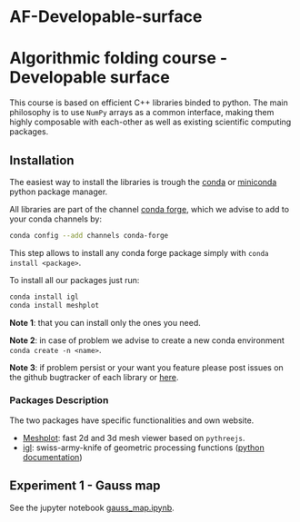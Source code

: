 # AF-Developable-surface

Algorithmic folding course - Developable surface
=======

This course is based on efficient C++ libraries binded to python.
The main philosophy is to use `NumPy` arrays as a common interface, making them highly composable with each-other as well as existing scientific computing packages.

## Installation

The easiest way to install the libraries is trough the [conda](https://anaconda.org/) or [miniconda](https://docs.conda.io/en/latest/miniconda.html) python package manager.

All libraries are part of the channel [conda forge](https://conda-forge.org/), which we advise to add to your conda channels by:
```bash
conda config --add channels conda-forge
```
This step allows to install any conda forge package simply with `conda install <package>`.

To install all our packages just run:
```bash
conda install igl
conda install meshplot
```

**Note 1**: that you can install only the ones you need.

**Note 2**: in case of problem we advise to create a new conda environment `conda create -n <name>`.

**Note 3**: if problem persist or your want you feature please post issues on the github bugtracker of each library or [here](https://github.com/geometryprocessing/geometric-computing-python/issues).

### Packages Description

The two packages have specific functionalities and own website.

- [Meshplot](https://skoch9.github.io/meshplot/): fast 2d and 3d mesh viewer based on `pythreejs`.
- [igl](https://libigl.github.io/): swiss-army-knife of geometric processing functions ([python documentation](https://libigl.github.io/libigl-python-bindings/))

## Experiment 1 - Gauss map

See the jupyter notebook [gauss_map.ipynb](https://github.com/origamidance/AF-Developable-surface/blob/main/gauss_map.ipynb).
